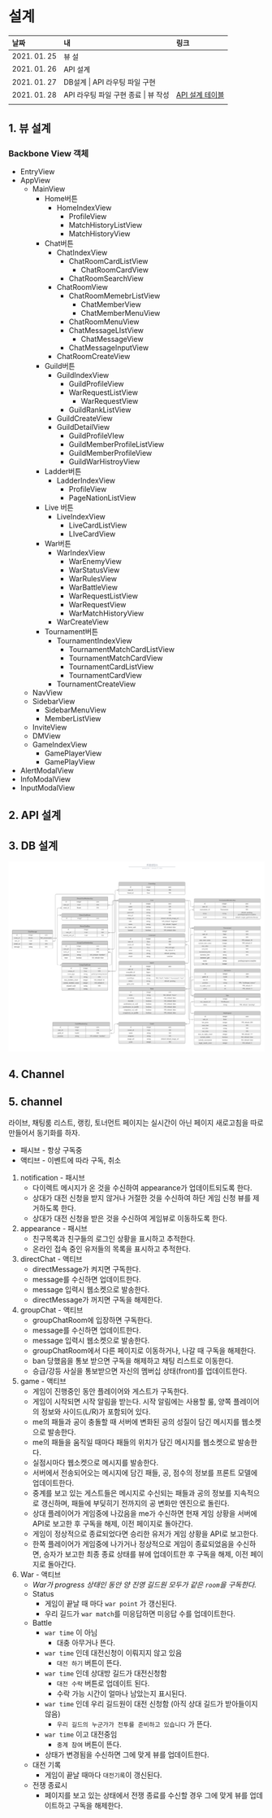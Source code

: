 # 설계

| 날짜 | 내 | 링크 |
| :--- | :--- | :--- |
| 2021. 01. 25 | 뷰 설 |  |
| 2021. 01. 26 | API 설계 |  |
| 2021. 01. 27 | DB설계 \| API 라우팅 파일 구현 |  |
| 2021. 01. 28 | API 라우팅 파일 구현 종료 \| 뷰 작성 | [API 설계 테이블](https://www.notion.so/3ab4d360e9324ae0a4e2161ce3ecd86e?v=708462e3ea014b36bb3689eabdee41c2) |
|  |  |  |



## 1. 뷰  설계

### Backbone View 객체

* EntryView
* AppView
  * MainView
    * Home버튼
      * HomeIndexView
        * ProfileView
        * MatchHistoryListView
        * MatchHistoryView
    * Chat버튼
      * ChatIndexView
        * ChatRoomCardListView
          * ChatRoomCardView
        * ChatRoomSearchView
      * ChatRoomView
        * ChatRoomMemebrListView
          * ChatMemberView
          * ChatMemberMenuView
        * ChatRoomMenuView
        * ChatMessageLIstView
          * ChatMessageView
        * ChatMessageInputView
      * ChatRoomCreateView
    * Guild버튼
      * GuildIndexView
        * GuildProfileView
        * WarRequestListView
          * WarRequestView
        * GuildRankListView
      * GuildCreateView
      * GuildDetailView
        * GuildProfileVIew
        * GuildMemberProfileListView
        * GuildMemberProfileView
        * GuildWarHistroyView
    * Ladder버튼
      * LadderIndexView
        * ProfileView
        * PageNationListView
    * Live 버튼
      * LiveIndexView
        * LiveCardListView
        * LIveCardView
    * War버튼
      * WarIndexView
        * WarEnemyView
        * WarStatusView
        * WarRulesView
        * WarBattleView
        * WarRequestListView
        * WarRequestView
        * WarMatchHistoryView
      * WarCreateView
    * Tournament버튼
      * TournamentIndexView
        * TournamentMatchCardListView
        * TournamentMatchCardView
        * TournamentCardListView
        * TournamentCardView
      * TournamentCreateView
  * NavView
  * SidebarView
    * SidebarMenuView
    * MemberListView
  * InviteView
  * DMView
  * GameIndexView
    * GamePlayerView
    * GamePlayView
* AlertModalView
* InfoModalView
* InputModalView

## 2. API 설계



## 3. DB 설계

![](../../.gitbook/assets/db.png)

## 4. Channel



## 5. channel

라이브, 채팅룸 리스트, 랭킹, 토너먼트 페이지는 실시간이 아닌 페이지 새로고침을 따로 만들어서 동기화를 하자.

* 패시브 - 항상 구독중
* 액티브 - 이벤트에 따라 구독, 취소

1. notification - 패시브
   * 다이렉트 메시지가 온 것을 수신하여 appearance가 업데이트되도록 한다.
   * 상대가 대전 신청을 받지 않거나 거절한 것을 수신하여 하단 게임 신청 뷰를 제거하도록 한다.
   * 상대가 대전 신청을 받은 것을 수신하여 게임뷰로 이동하도록 한다.
2. appearance - 패시브
   * 친구목록과 친구들의 로그인 상황을 표시하고 추적한다.
   * 온라인 접속 중인 유저들의 목록을 표시하고 추적한다.
3. directChat - 액티브
   * directMessage가 켜지면 구독한다.
   * message를 수신하면 업데이트한다.
   * message 입력시 웹소켓으로 발송한다.
   * directMessage가 꺼지면 구독을 해제한다.
4. groupChat - 액티브
   * groupChatRoom에 입장하면 구독한다.
   * message를 수신하면 업데이트한다.
   * message 입력시 웹소켓으로 발송한다.
   * groupChatRoom에서 다른 페이지로 이동하거나, 나갈 때 구독을 해제한다.
   * ban 당했음을 통보 받으면 구독을 해제하고 채팅 리스트로 이동한다.
   * 승급/강등 사실을 통보받으면 자신의 멤버십 상태\(front\)를 업데이트한다.
5. game - 액티브
   * 게임이 진행중인 동안 플레이어와 게스트가 구독한다.
   * 게임이 시작되면 시작 알림을 받는다. 시작 알림에는 사용할 룰, 양쪽 플레이어의 정보와 사이드\(L/R\)가 포함되어 있다.
   * me의 패들과 공이 충돌할 때 서버에 변화된 공의 성질이 담긴 메시지를 웹소켓으로 발송한다.
   * me의 패들을 움직일 때마다 패들의 위치가 담긴 메시지를 웹소켓으로 발송한다.
   * 실점시마다 웹소켓으로 메시지를 발송한다.
   * 서버에서 전송되어오는 메시지에 담긴 패들, 공, 점수의 정보를 프론트 모델에 업데이트한다.
   * 중계를 보고 있는 게스트들은 메시지로 수신되는 패들과 공의 정보를 지속적으로 갱신하며, 패들에 부딪히기 전까지의 공 변화만 엔진으로 돌린다.
   * 상대 플레이어가 게임중에 나갔음을 me가 수신하면 현재 게임 상황을 서버에 API로 보고한 후 구독을 해제, 이전 페이지로 돌아간다.
   * 게임이 정상적으로 종료되었다면 승리한 유저가 게임 상황을 API로 보고한다.
   * 한쪽 플레이어가 게임중에 나가거나 정상적으로 게임이 종료되었음을 수신하면, 승자가 보고한 최종 종료 상태를 뷰에 업데이트한 후 구독을 해제, 이전 페이지로 돌아간다.
6. War - 액티브
   * _War가 progress 상태인 동안 양 진영 길드원 모두가 같은 `room`을 구독한다._
   * Status
     * 게임이 끝날 때 마다 `war point` 가 갱신된다.
     * 우리 길드가 `war match`를 미응답하면 미응답 수를 업데이트한다.
   * Battle
     * `war time` 이 아님
       * 대충 아무거나 뜬다.
     * `war time` 인데 대전신청이 이뤄지지 않고 있음
       * `대전 하기` 버튼이 뜬다.
     * `war time` 인데 상대방 길드가 대전신청함
       * `대전 수락` 버튼로 업데이트 된다.
       * 수락 가능 시간이 얼마나 남았는지 표시된다.
     * `war time` 인데 우리 길드원이 대전 신청함 \(아직 상대 길드가 받아들이지 않음\)
       * `우리 길드의 누군가가 전투를 준비하고 있습니다` 가 뜬다.
     * `war time` 이고 대전중임
       * `중계 참여` 버튼이 뜬다.
     * 상태가 변경됨을 수신하면 그에 맞게 뷰를 업데이트한다.
   * 대전 기록
     * 게임이 끝날 때마다 `대전기록`이 갱신된다.
   * 전쟁 종료시
     * 페이지를 보고 있는 상태에서 전쟁 종료를 수신할 경우 그에 맞게 뷰를 업데이트하고 구독을 해제한다.

